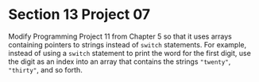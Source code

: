 # Section 13 Project 07

Modify Programming Project 11 from Chapter 5 so that it uses arrays containing pointers to strings instead of `switch` statements. For example, instead of using a `switch` statement to print the word for the first digit, use the digit as an index into an array that contains the strings `"twenty"`, `"thirty"`, and so forth.

